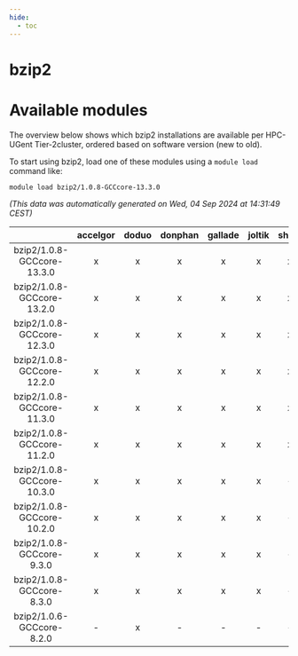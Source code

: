 ```yaml
---
hide:
  - toc
---
```


bzip2
=====

# Available modules


The overview below shows which bzip2 installations are available per HPC-UGent Tier-2cluster, ordered based on software version (new to old).

To start using bzip2, load one of these modules using a `module load` command like:

```shell
module load bzip2/1.0.8-GCCcore-13.3.0
```

*(This data was automatically generated on Wed, 04 Sep 2024 at 14:31:49 CEST)*  

| |accelgor|doduo|donphan|gallade|joltik|shinx|skitty|
| :---: | :---: | :---: | :---: | :---: | :---: | :---: | :---: |
|bzip2/1.0.8-GCCcore-13.3.0|x|x|x|x|x|x|x|
|bzip2/1.0.8-GCCcore-13.2.0|x|x|x|x|x|x|x|
|bzip2/1.0.8-GCCcore-12.3.0|x|x|x|x|x|x|x|
|bzip2/1.0.8-GCCcore-12.2.0|x|x|x|x|x|x|x|
|bzip2/1.0.8-GCCcore-11.3.0|x|x|x|x|x|x|x|
|bzip2/1.0.8-GCCcore-11.2.0|x|x|x|x|x|x|x|
|bzip2/1.0.8-GCCcore-10.3.0|x|x|x|x|x|-|x|
|bzip2/1.0.8-GCCcore-10.2.0|x|x|x|x|x|-|x|
|bzip2/1.0.8-GCCcore-9.3.0|x|x|x|x|x|-|x|
|bzip2/1.0.8-GCCcore-8.3.0|x|x|x|x|x|-|x|
|bzip2/1.0.6-GCCcore-8.2.0|-|x|-|-|-|-|-|
